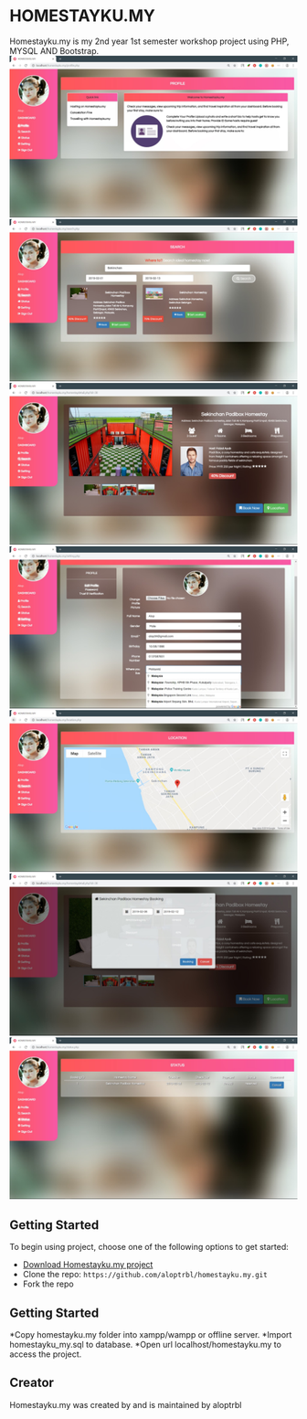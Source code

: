 # HOMESTAYKU.MY
Homestayku.my is my 2nd year 1st semester workshop project using PHP, MYSQL AND Bootstrap.
![alt tag](https://github.com/aloptrbl/homestayku.my/blob/master/screenshot/2.jpg)
![alt tag](https://github.com/aloptrbl/homestayku.my/blob/master/screenshot/3.jpg)
![alt tag](https://github.com/aloptrbl/homestayku.my/blob/master/screenshot/4.jpg)
![alt tag](https://github.com/aloptrbl/homestayku.my/blob/master/screenshot/9.jpg)
![alt tag](https://github.com/aloptrbl/homestayku.my/blob/master/screenshot/5.jpg)
![alt tag](https://github.com/aloptrbl/homestayku.my/blob/master/screenshot/7.jpg)
![alt tag](https://github.com/aloptrbl/homestayku.my/blob/master/screenshot/8.jpg)
## Getting Started

To begin using project, choose one of the following options to get started:
* [Download Homestayku.my project](https://github.com/aloptrbl/homestayku.my/archive/master.zip)
* Clone the repo: `https://github.com/aloptrbl/homestayku.my.git`
* Fork the repo

## Getting Started

*Copy homestayku.my folder into xampp/wampp or offline server.
*Import homestayku_my.sql to database.
*Open url localhost/homestayku.my to access the project.

## Creator

Homestayku.my was created by and is maintained by aloptrbl

